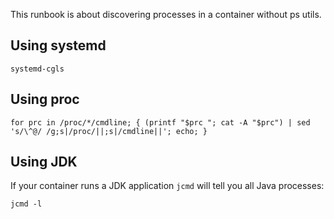 This runbook is about discovering processes in a container without ps utils.

## Using systemd

    systemd-cgls

## Using proc

    for prc in /proc/*/cmdline; { (printf "$prc "; cat -A "$prc") | sed 's/\^@/ /g;s|/proc/||;s|/cmdline||'; echo; }

## Using JDK

If your container runs a JDK application `jcmd` will tell you all Java processes:

    jcmd -l
